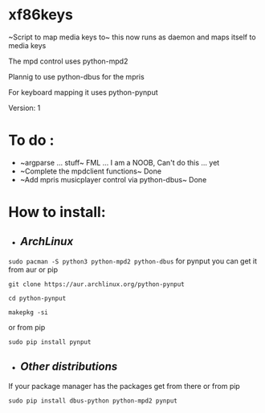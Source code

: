 # xf86keys

~Script to map media keys to~ this now runs as daemon and maps itself to media keys

The mpd control uses python-mpd2

Plannig to use python-dbus for the mpris

For keyboard mapping it uses python-pynput

Version: 1

# To do :
* ~argparse ... stuff~ FML ... I am a NOOB, Can't do this ... yet
* ~Complete the mpdclient functions~ Done
* ~Add mpris musicplayer control via python-dbus~ Done

# How to install:

* ## _ArchLinux_
```sudo pacman -S python3 python-mpd2 python-dbus```
for pynput you can get it from aur or pip

```git clone https://aur.archlinux.org/python-pynput```

```cd python-pynput```

```makepkg -si```

or from pip

```sudo pip install pynput```


* ## _Other distributions_
If your package manager has the packages get from there or from pip

```sudo pip install dbus-python python-mpd2 pynput```
